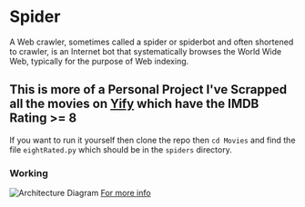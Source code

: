 # Spider

A Web crawler, sometimes called a spider or spiderbot and often shortened to crawler, is an Internet bot that systematically browses the World Wide Web, typically for the purpose of Web indexing.

## This is more of a Personal Project I've Scrapped all the movies on [Yify](https://yts.mx/) which have the IMDB Rating >= 8

If you want to run it yourself then clone the repo
then `cd Movies` and find the file `eightRated.py` which should be in the `spiders` directory.

### Working

![Architecture Diagram](https://docs.scrapy.org/en/latest/_images/scrapy_architecture_02.png)
[For more info](https://docs.scrapy.org/en/latest/topics/architecture.html)
